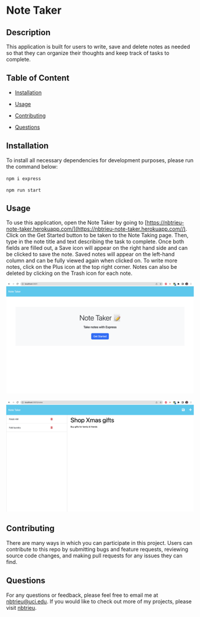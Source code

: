# Note Taker
## Description

This application is built for users to write, save and delete notes as needed so that they can organize their thoughts and keep track of tasks to complete.

## Table of Content

* [Installation](#installation)

* [Usage](#usage)

* [Contributing](#contributing)

* [Questions](#questions)   


## Installation

To install all necessary dependencies for development purposes, please run the command below:  

``npm i express``  

``npm run start``


## Usage

To use this application, open the Note Taker by going to [https://nbtrieu-note-taker.herokuapp.com/](https://nbtrieu-note-taker.herokuapp.com//). Click on the Get Started button to be taken to the Note Taking page. Then, type in the note title and text describing the task to complete. Once both fields are filled out, a Save icon will appear on the right hand side and can be clicked to save the note. Saved notes will appear on the left-hand column and can be fully viewed again when clicked on. To write more notes, click on the Plus icon at the top right corner. Notes can also be deleted by clicking on the Trash icon for each note.
 

![Landing page](./assets/screenshots/landing-page.png)  

![Note taking page](./assets/screenshots/note-taking-page.png)  


## Contributing

There are many ways in which you can participate in this project.
Users can contribute to this repo by submitting bugs and feature requests, reviewing source code changes, and making pull requests for any issues they can find.    


## Questions

For any questions or feedback, please feel free to email me at nbtrieu@uci.edu.
If you would like to check out more of my projects, please visit [nbtrieu](https://github.com/nbtrieu).


